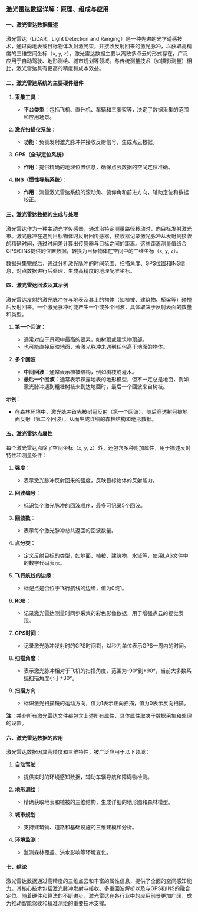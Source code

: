### 激光雷达数据详解：原理、组成与应用

#### 一、激光雷达数据概述

激光雷达（LiDAR，Light Detection and Ranging）是一种先进的光学遥感技术，通过向地表或目标物体发射激光束，并接收反射回来的激光脉冲，以获取高精度的三维空间坐标（x, y, z）。激光雷达数据主要以离散多点云的形式存在，广泛应用于自动驾驶、地形测绘、城市规划等领域。与传统测量技术（如摄影测量）相比，激光雷达具有更高的精度和成本效益。

#### 二、激光雷达系统的主要硬件组件

1. **采集工具**：
   - **平台类型**：包括飞机、直升机、车辆和三脚架等，决定了数据采集的范围和应用场景。
   
2. **激光扫描仪系统**：
   - **功能**：负责发射激光脉冲并接收反射信号，生成点云数据。
   
3. **GPS（全球定位系统）**：
   - **作用**：提供精确的地理位置信息，确保点云数据的空间定位准确。
   
4. **INS（惯性导航系统）**：
   - **作用**：测量激光雷达系统的滚动角、俯仰角和前进方向，辅助定位和数据校正。

#### 三、激光雷达数据的生成与处理

激光雷达作为一种主动光学传感器，通过沿特定测量路径移动时，向目标发射激光束。激光脉冲在遇到目标物体时反射回传感器，接收器记录激光脉冲从发射到接收的精确时间，通过时间差计算出传感器与目标之间的距离。这些距离测量值结合GPS和INS提供的位置数据，转换为目标物体在空间中的三维坐标（x, y, z）。

数据采集完成后，通过分析激光脉冲的时间范围、扫描角度、GPS位置和INS信息，对点数据进行后处理，生成高精度的地理配准坐标。

#### 四、激光雷达回波及其示例

激光雷达发射的激光脉冲在与地表及其上的物体（如植被、建筑物、桥梁等）碰撞后反射回来。一个激光脉冲可能产生一个或多个回波，具体取决于反射表面的数量和类型。

1. **第一个回波**：
   - 通常对应于景观中最高的要素，如树顶或建筑物顶部。
   - 也可能直接反映地面，若激光脉冲未遇到任何高于地面的物体。
   
2. **多个回波**：
   - **中间回波**：通常表示植被结构，例如树枝或灌木。
   - **最后一个回波**：通常表示裸露地表的地形模型，但不一定总是地面，例如激光脉冲遇到粗壮树枝未到达地面时，最后一个回波来自树枝。

**示例**：
- 在森林环境中，激光脉冲首先被树冠反射（第一个回波），随后穿透树冠被地面反射（第二个回波），从而生成详细的森林结构和地形数据。

#### 五、激光雷达点属性

每个激光雷达点除了空间坐标（x, y, z）外，还包含多种附加属性，用于描述反射特性和测量条件：

1. **强度**：
   - 表示激光脉冲反射回来的强度，反映目标物体的反射能力。
   
2. **回波编号**：
   - 标识每个激光脉冲的回波顺序，最多可记录5个回波。
   
3. **回波数**：
   - 表示每个激光脉冲总共返回的回波数量。
   
4. **点分类**：
   - 定义反射目标的类型，如地面、植被、建筑物、水域等，使用LAS文件中的数字代码表示。
   
5. **飞行航线的边缘**：
   - 标记点是否位于飞行航线的边缘，值为0或1。
   
6. **RGB**：
   - 记录激光雷达测量时同步采集的彩色影像数据，用于增强点云的视觉表现。
   
7. **GPS时间**：
   - 记录激光脉冲发射时的GPS时间戳，以秒为单位表示GPS一周内的时间。
   
8. **扫描角度**：
   - 表示激光脉冲相对于飞机的扫描角度，范围为-90°到+90°，当前大多数系统扫描角度小于±30°。
   
9. **扫描方向**：
   - 标识激光扫描镜的运动方向，值为1表示正向扫描，值为0表示反向扫描。

**注**：并非所有激光雷达文件都包含上述所有属性，具体属性取决于数据采集和处理的设置。

#### 六、激光雷达数据的应用

激光雷达数据因其高精度和三维特性，被广泛应用于以下领域：

1. **自动驾驶**：
   - 提供实时的环境感知数据，辅助车辆导航和障碍物检测。
   
2. **地形测绘**：
   - 精确获取地表和植被的三维结构，生成详细的地形图和森林模型。
   
3. **城市规划**：
   - 支持建筑物、道路和基础设施的三维建模和分析。
   
4. **环境监测**：
   - 监测森林覆盖、洪水影响等环境变化。

#### 七、结论

激光雷达数据通过高精度的三维点云和丰富的属性信息，提供了全面的空间感知能力。其核心技术包括激光脉冲发射与接收、多重回波解析以及与GPS和INS的融合定位。随着硬件和算法的不断进步，激光雷达在各行业中的应用前景更加广阔，成为推动智能驾驶和精准测绘的重要技术支撑。